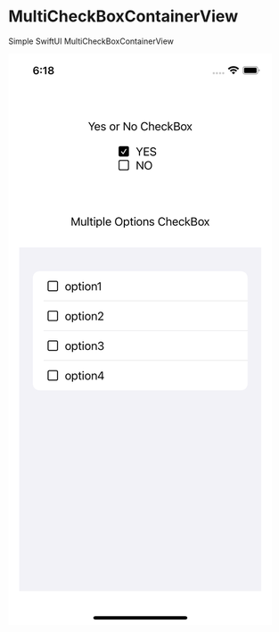 # MultiCheckBoxContainerView

Simple SwiftUI MultiCheckBoxContainerView

![Screenshot](https://github.com/wqzhang123/MultiCheckBoxContainerView/blob/main/ScreenShot.png)
